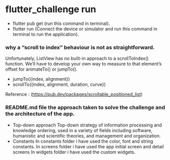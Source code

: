 # flutter_challenge run

- flutter pub get (run this command in terminal).
- flutter run (Connect the device or simulator and run this command in terminal to run the application).




### why a “scroll to index” behaviour is not as straightforward. 

Unfortunately, ListView has no built-in approach to a scrollToIndex() function. 
We’ll have to develop your own way to measure to that element’s offset for animateTo() or jumpTo().
- jumpTo({index, alignment})
- scrollTo({index, alignment, duration, curve})

Reference : (https://pub.dev/packages/scrollable_positioned_list)




### README.md file the approach taken to solve the challenge and the architecture of the app. 

- Top-down approach
    Top-down strategy of information processing and knowledge ordering,
    used in a variety of fields including software, humanistic and scientific theories,
    and management and organization.
- Constants
    In constants folder i have used the color, font and string constants.
    In screens folder i have used the app initial screen and detail screens
    In widgets folder i have used the custom widgets.
    



